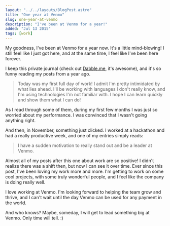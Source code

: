 ```yaml
---
layout: "../../layouts/BlogPost.astro"
title: "One year at Venmo"
slug: one-year-at-venmo
description: "I've been at Venmo for a year!"
added: "Jul 13 2015"
tags: [work]
---
```


My goodness, I've been at Venmo for a year now.  It's a little mind-blowing!  I still feel like I just got here, and at the same time, I feel like I've been here forever.

I keep this private journal (check out [Dabble.me](https://dabble.me/), it's awesome), and it's so funny reading my posts from a year ago.

> Today was my first full day of work!  I admit I'm pretty intimidated by what lies ahead.  I'll be working with languages I don't really know, and I'm using technologies I'm not familiar with.  I hope I can learn quickly and show them what I can do!

As I read through some of them, during my first few months I was just so worried about my performance.  I was convinced that I wasn't going anything right.

And then, in November, something just clicked.  I worked at a hackathon and had a really productive week, and one of my entries simply reads:

> I have a sudden motivation to really stand out and be a leader at Venmo.

Almost all of my posts after this one about work are so positive!  I didn't realize there was a shift then, but now I can see it over time.  Ever since this post, I've been loving my work more and more.  I'm getting to work on some cool projects, with some truly wonderful people, and I feel like the company is doing really well.

I love working at Venmo.  I'm looking forward to helping the team grow and thrive, and I can't wait until the day Venmo can be used for any payment in the world.

And who knows?  Maybe, someday, I will get to lead something big at Venmo.  Only time will tell. :)
